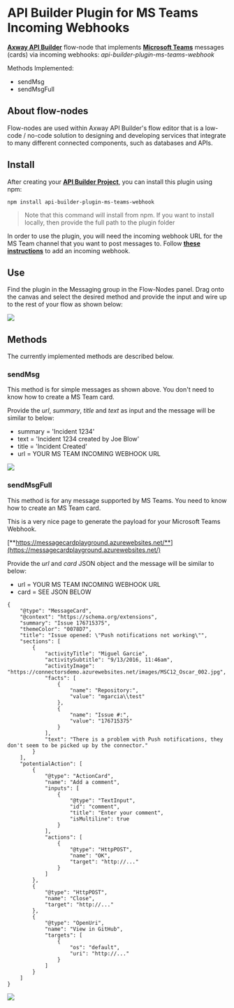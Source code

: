 # API Builder Plugin for MS Teams Incoming Webhooks

[**Axway API Builder**](https://docs.axway.com/bundle/API_Builder_4x_allOS_en/page/api_builder.html) flow-node that implements [**Microsoft Teams**](https://www.microsoft.com/en-us/microsoft-teams/group-chat-software) messages (cards) via incoming webhooks: *api-builder-plugin-ms-teams-webhook*

Methods Implemented:

* sendMsg
* sendMsgFull

## About flow-nodes

Flow-nodes are used within Axway API Builder's flow editor that is a low-code / no-code solution to designing and developing services
that integrate to many different connected components, such as databases and APIs.

## Install

After creating your [**API Builder Project**](https://docs.axway.com/bundle/API_Builder_4x_allOS_en/page/api_builder_getting_started_guide.html), you can install this plugin using npm:

```
npm install api-builder-plugin-ms-teams-webhook
```

> Note that this command will install from npm. If you want to install locally, then provide the full path to the plugin folder

In order to use the plugin, you will need the incoming webhook URL for the MS Team channel that you want to post messages to. Follow [**these instructions**](https://docs.microsoft.com/en-us/microsoftteams/platform/webhooks-and-connectors/how-to/add-incoming-webhook) to add an incoming webhook.

## Use

Find the plugin in the Messaging group in the Flow-Nodes panel. Drag onto the canvas and select the desired method and provide the input and wire up to the rest of your flow as shown below:

![](https://i.imgur.com/qOMpFFd.png)

## Methods

The currently implemented methods are described below.

### sendMsg

This method is for simple messages as shown above. You don't need to know how to create a MS Team card.

Provide the *url*, *summary*, *title* and *text* as input and the message will be similar to below:

* summary =  'Incident 1234'
* text = 'Incident 1234 created by Joe Blow'
* title = 'Incident Created'
* url = YOUR MS TEAM INCOMING WEBHOOK URL

![](https://i.imgur.com/i55K6we.png)

### sendMsgFull

This method is for any message supported by MS Teams. You need to know how to create an MS Team card.

This is a very nice page to generate the payload for your Microsoft Teams Webhook.

[**https://messagecardplayground.azurewebsites.net/**](https://messagecardplayground.azurewebsites.net/)

Provide the *url* and *card* JSON object and the message will be similar to below:

* url = YOUR MS TEAM INCOMING WEBHOOK URL
* card = SEE JSON BELOW

```
{
	"@type": "MessageCard",
	"@context": "https://schema.org/extensions",
	"summary": "Issue 176715375",
	"themeColor": "0078D7",
	"title": "Issue opened: \"Push notifications not working\"",
	"sections": [
		{
			"activityTitle": "Miguel Garcie",
			"activitySubtitle": "9/13/2016, 11:46am",
			"activityImage": "https://connectorsdemo.azurewebsites.net/images/MSC12_Oscar_002.jpg",
			"facts": [
				{
					"name": "Repository:",
					"value": "mgarcia\\test"
				},
				{
					"name": "Issue #:",
					"value": "176715375"
				}
			],
			"text": "There is a problem with Push notifications, they don't seem to be picked up by the connector."
		}
	],
	"potentialAction": [
		{
			"@type": "ActionCard",
			"name": "Add a comment",
			"inputs": [
				{
					"@type": "TextInput",
					"id": "comment",
					"title": "Enter your comment",
					"isMultiline": true
				}
			],
			"actions": [
				{
					"@type": "HttpPOST",
					"name": "OK",
					"target": "http://..."
				}
			]
		},
		{
			"@type": "HttpPOST",
			"name": "Close",
			"target": "http://..."
		},
		{
			"@type": "OpenUri",
			"name": "View in GitHub",
			"targets": [
				{
					"os": "default",
					"uri": "http://..."
				}
			]
		}
	]
}
```

![](https://i.imgur.com/YPt5wK8.png)
